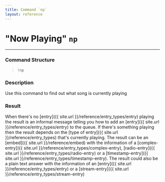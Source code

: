 ```yaml
---
title: Command `np`
layout: reference
---
```

# "Now Playing" `np`
---
### Command Structure
> `!np`

### Description
Use this command to find out what song is currently playing

### Result
When there's no [entry]({{ site.url }}/reference/entry_types/entry) playing the result is an informal message telling you how to add an [entry]({{ site.url }}/reference/entry_types/entry) to the queue. If there's something playing then the result depends on the [type of entry]({{ site.url }}/reference/entry_types) that's currently playing. The result can be an [embed]({{ site.url }}/reference/embed) with the information of a [complex-entry]({{ site.url }}/reference/entry_types/complex-entry), [radio-entry]({{ site.url }}/reference/entry_types/radio-entry) or a [timestamp-entry]({{ site.url }}/reference/entry_types/timestamp-entry). The result could also be a plain text answer with the information of an [entry]({{ site.url }}/reference/entry_types/entry) or a [stream-entry]({{ site.url }}/reference/entry_types/stream-entry)
